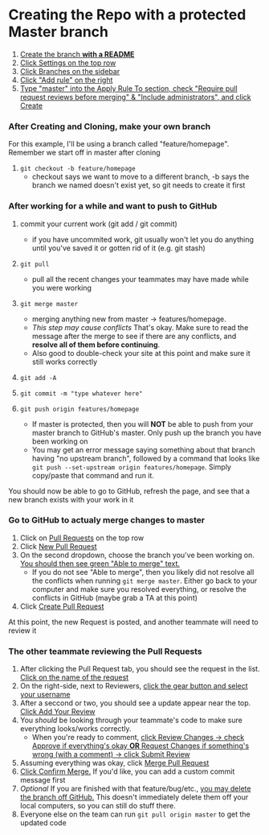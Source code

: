 # Creating the Repo with a protected Master branch
1. [Create the branch **with a README**](https://raw.githubusercontent.com/jdvera/protectedExample/master/1.PNG)
2. [Click Settings on the top row](https://raw.githubusercontent.com/jdvera/protectedExample/master/2.PNG)
3. [Click Branches on the sidebar](https://raw.githubusercontent.com/jdvera/protectedExample/master/3.PNG)
4. [Click "Add rule" on the right](https://raw.githubusercontent.com/jdvera/protectedExample/master/4.PNG)
5. [Type "master" into the Apply Rule To section, check "Require pull request reviews before merging" & "Include administrators", and click Create](https://raw.githubusercontent.com/jdvera/protectedExample/master/5.PNG)


### After Creating and Cloning, make your own branch
For this example, I'll be using a branch called "feature/homepage".  Remember we start off in master after cloning
1. `git checkout -b feature/homepage`
    * checkout says we want to move to a different branch, -b says the branch we named doesn't exist yet, so git needs to create it first


### After working for a while and want to push to GitHub
1. commit your current work (git add / git commit)
    * if you have uncommited work, git usually won't let you do anything until you've saved it or gotten rid of it (e.g. git stash)

2. `git pull`
    * pull all the recent changes your teammates may have made while you were working

3. `git merge master`
    * merging anything new from master -> features/homepage.
    * *This step may cause conflicts*  That's okay.  Make sure to read the message after the merge to see if there are any conflicts, and **resolve all of them before continuing**.
    * Also good to double-check your site at this point and make sure it still works correctly

4. `git add -A`
5. `git commit -m "type whatever here"`
6. `git push origin features/homepage`
    * If master is protected, then you will **NOT** be able to push from your master branch to GitHub's master.  Only push up the branch you have been working on
    * You may get an error message saying something about that branch having "no upstream branch", followed by a command that looks like `git push --set-upstream origin features/homepage`.  Simply copy/paste that command and run it.

You should now be able to go to GitHub, refresh the page, and see that a new branch exists with your work in it


### Go to GitHub to actualy merge changes to master
1. Click on [Pull Requests](https://raw.githubusercontent.com/jdvera/protectedExample/master/6.PNG) on the top row
2. Click [New Pull Request](https://raw.githubusercontent.com/jdvera/protectedExample/master/7.PNG)
3. On the second dropdown, choose the branch you've been working on.  [You should then see green "Able to merge" text.](https://raw.githubusercontent.com/jdvera/protectedExample/master/8.PNG)
    * If you do not see "Able to merge", then you likely did not resolve all the conflicts when running `git merge master`.  Either go back to your computer and make sure you resolved everything, or resolve the conflicts in GitHub (maybe grab a TA at this point)
4. Click [Create Pull Request](https://raw.githubusercontent.com/jdvera/protectedExample/master/9.PNG)

At this point, the new Request is posted, and another teammate will need to review it


### The other teammate reviewing the Pull Requests
1. After clicking the Pull Request tab, you should see the request in the list.  [Click on the name of the request](https://raw.githubusercontent.com/jdvera/protectedExample/master/10.PNG)
2. On the right-side, next to Reviewers, [click the gear button and select your username](https://raw.githubusercontent.com/jdvera/protectedExample/master/11.PNG)
3. After a seccond or two, you should see a update appear near the top.  [Click Add Your Review](https://raw.githubusercontent.com/jdvera/protectedExample/master/12.PNG)
4. You *should* be looking through your teammate's code to make sure everything looks/works correctly.
    * When you're ready to comment, [click Review Changes -> check Approve if everything's okay **OR** Request Changes if something's wrong (with a comment) -> click Submit Review](https://raw.githubusercontent.com/jdvera/protectedExample/master/13.PNG)
5. Assuming everything was okay, click [Merge Pull Request](https://raw.githubusercontent.com/jdvera/protectedExample/master/14a.PNG)
6. [Click Confirm Merge.](https://raw.githubusercontent.com/jdvera/protectedExample/master/14b.PNG)  If you'd like, you can add a custom commit message first
7. *Optional* If you are finished with that feature/bug/etc., [you may delete the branch off GitHub.](https://raw.githubusercontent.com/jdvera/protectedExample/master/14c.PNG)  This doesn't immediately delete them off your local computers, so you can still do stuff there.
8. Everyone else on the team can run `git pull origin master` to get the updated code